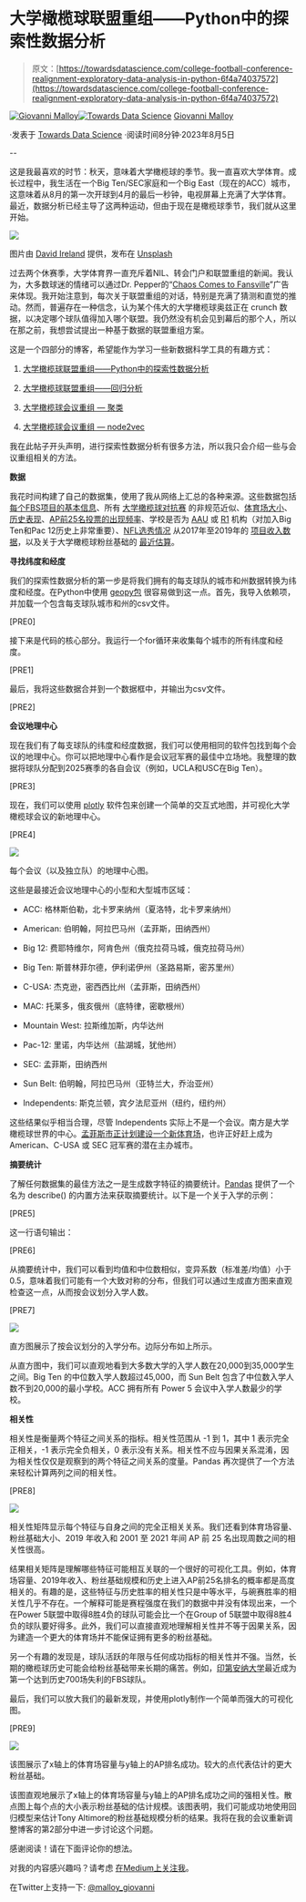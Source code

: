 # 大学橄榄球联盟重组——Python中的探索性数据分析

> 原文：[https://towardsdatascience.com/college-football-conference-realignment-exploratory-data-analysis-in-python-6f4a74037572](https://towardsdatascience.com/college-football-conference-realignment-exploratory-data-analysis-in-python-6f4a74037572)

[](https://medium.com/@gspmalloy?source=post_page-----6f4a74037572--------------------------------)[![Giovanni Malloy](../Images/e94218e244fab1af845c68e63e5706a1.png)](https://medium.com/@gspmalloy?source=post_page-----6f4a74037572--------------------------------)[](https://towardsdatascience.com/?source=post_page-----6f4a74037572--------------------------------)[![Towards Data Science](../Images/a6ff2676ffcc0c7aad8aaf1d79379785.png)](https://towardsdatascience.com/?source=post_page-----6f4a74037572--------------------------------) [Giovanni Malloy](https://medium.com/@gspmalloy?source=post_page-----6f4a74037572--------------------------------)

·发表于 [Towards Data Science](https://towardsdatascience.com/?source=post_page-----6f4a74037572--------------------------------) ·阅读时间8分钟·2023年8月5日

--

这是我最喜欢的时节：秋天，意味着大学橄榄球的季节。我一直喜欢大学体育。成长过程中，我生活在一个Big Ten/SEC家庭和一个Big East（现在的ACC）城市，这意味着从8月的第一次开球到4月的最后一秒钟，电视屏幕上充满了大学体育。最近，数据分析已经主导了这两种运动，但由于现在是橄榄球季节，我们就从这里开始。

![](../Images/4c16d025c892a07347b84b6945060bc7.png)

图片由 [David Ireland](https://unsplash.com/@davidirelandmagnetic?utm_source=medium&utm_medium=referral) 提供，发布在 [Unsplash](https://unsplash.com/?utm_source=medium&utm_medium=referral)

过去两个休赛季，大学体育界一直充斥着NIL、转会门户和联盟重组的新闻。我认为，大多数球迷的情绪可以通过Dr. Pepper的“[Chaos Comes to Fansville](https://www.youtube.com/watch?v=Gq-Ye91fAm0)”广告来体现。我开始注意到，每次关于联盟重组的对话，特别是充满了猜测和直觉的推动。然而，普遍存在一种信念，认为某个伟大的大学橄榄球奥兹正在 crunch 数据，以决定哪个球队值得加入哪个联盟。我仍然没有机会见到幕后的那个人，所以在那之前，我想尝试提出一种基于数据的联盟重组方案。

这是一个四部分的博客，希望能作为学习一些新数据科学工具的有趣方式：

1.  [大学橄榄球联盟重组——Python中的探索性数据分析](https://medium.com/towards-data-science/college-football-conference-realignment-exploratory-data-analysis-in-python-6f4a74037572)

1.  [大学橄榄球联盟重组——回归分析](/college-football-conference-realignment-regression-8f0776278d55)

1.  [大学橄榄球会议重组 — 聚类](https://medium.com/p/6ca16840ed3d#0733-ef9637a21b53)

1.  [大学橄榄球会议重组 — node2vec](https://medium.com/towards-data-science/college-football-conference-realignment-node2vec-ba2e931bb1c)

我在此帖子开头声明，进行探索性数据分析有很多方法，所以我只会介绍一些与会议重组相关的方法。

**数据**

我花时间构建了自己的数据集，使用了我从网络上汇总的各种来源。这些数据包括 [每个FBS项目的基本信息](https://en.wikipedia.org/wiki/List_of_NCAA_Division_I_FBS_football_programs)、所有 [大学橄榄球对抗赛](https://en.wikipedia.org/wiki/List_of_NCAA_college_football_rivalry_games) 的非规范近似、[体育场大小](https://en.wikipedia.org/wiki/List_of_NCAA_Division_I_FBS_football_stadiums)、[历史表现](https://en.wikipedia.org/wiki/List_of_NCAA_Division_I_FBS_football_bowl_records)、[AP前25名投票的出现频率](https://collegepollarchive.com/football/index.cfm)、学校是否为 [AAU](https://www.aau.edu/) 或 [R1](https://en.wikipedia.org/wiki/List_of_research_universities_in_the_United_States) 机构（对加入Big Ten和Pac 12历史上非常重要）、[NFL选秀情况](https://www.ncaa.com/news/football/article/2020-04-27/college-football-teams-most-nfl-draft-picks-2000) 从2017年至2019年的 [项目收入数据](https://graphics.wsj.com/table/NCAA_2019)，以及关于大学橄榄球粉丝基础的 [最近估算](https://drive.google.com/file/d/1MiUOwx8X3H2bSkUOz8a1YhceyJWLLCoJ/view)。

**寻找纬度和经度**

我们的探索性数据分析的第一步是将我们拥有的每支球队的城市和州数据转换为纬度和经度。在Python中使用 [geopy包](https://geopy.readthedocs.io/en/stable/) 很容易做到这一点。首先，我导入依赖项，并加载一个包含每支球队城市和州的csv文件。

[PRE0]

接下来是代码的核心部分。我运行一个for循环来收集每个城市的所有纬度和经度。

[PRE1]

最后，我将这些数据合并到一个数据框中，并输出为csv文件。

[PRE2]

**会议地理中心**

现在我们有了每支球队的纬度和经度数据，我们可以使用相同的软件包找到每个会议的地理中心。你可以把地理中心看作是会议冠军赛的最佳中立场地。我整理的数据将球队分配到2025赛季的各自会议（例如，UCLA和USC在Big Ten）。

[PRE3]

现在，我们可以使用 [plotly](https://plotly.com/python/scatter-plots-on-maps/#styled-us-airports-map) 软件包来创建一个简单的交互式地图，并可视化大学橄榄球会议的新地理中心。

[PRE4]

![](../Images/34290ce2691413ba50e3b6ca40f5a5fa.png)

每个会议（以及独立队）的地理中心图。

这些是最接近会议地理中心的小型和大型城市区域：

+   ACC: 格林斯伯勒，北卡罗来纳州（夏洛特，北卡罗来纳州）

+   American: 伯明翰，阿拉巴马州（孟菲斯，田纳西州）

+   Big 12: 费耶特维尔，阿肯色州（俄克拉荷马城，俄克拉荷马州）

+   Big Ten: 斯普林菲尔德，伊利诺伊州（圣路易斯，密苏里州）

+   C-USA: 杰克逊，密西西比州（孟菲斯，田纳西州）

+   MAC: 托莱多，俄亥俄州（底特律，密歇根州）

+   Mountain West: 拉斯维加斯，内华达州

+   Pac-12: 里诺，内华达州（盐湖城，犹他州）

+   SEC: 孟菲斯，田纳西州

+   Sun Belt: 伯明翰，阿拉巴马州（亚特兰大，乔治亚州）

+   Independents: 斯克兰顿，宾夕法尼亚州（纽约，纽约州）

这些结果似乎相当合理，尽管 Independents 实际上不是一个会议。南方是大学橄榄球世界的中心。[孟菲斯市正计划建设一个新体育场](https://www.tennessean.com/story/news/2022/10/18/memphis-asks-state-684-million-fedexforum-liberty-stadium-renovations/69564167007/)，也许正好赶上成为 American、C-USA 或 SEC 冠军赛的潜在主办城市。

**摘要统计**

了解任何数据集的最佳方法之一是生成数字特征的摘要统计。[Pandas](https://pandas.pydata.org/) 提供了一个名为 describe() 的内置方法来获取摘要统计。以下是一个关于入学的示例：

[PRE5]

这一行语句输出：

[PRE6]

从摘要统计中，我们可以看到均值和中位数相似，变异系数（标准差/均值）小于 0.5，意味着我们可能有一个大致对称的分布，但我们可以通过生成直方图来直观检查这一点，从而按会议划分入学人数。

[PRE7]

![](../Images/5e74f186afccacf37ceeb5b44bac1288.png)

直方图展示了按会议划分的入学分布。边际分布如上所示。

从直方图中，我们可以直观地看到大多数大学的入学人数在20,000到35,000学生之间。Big Ten 的中位数入学人数超过45,000，而 Sun Belt 包含了中位数入学人数不到20,000的最小学校。ACC 拥有所有 Power 5 会议中入学人数最少的学校。

**相关性**

相关性是衡量两个特征之间关系的指标。相关性范围从 -1 到 1，其中 1 表示完全正相关，-1 表示完全负相关，0 表示没有关系。相关性不应与因果关系混淆，因为相关性仅仅是观察到的两个特征之间关系的度量。Pandas 再次提供了一个方法来轻松计算两列之间的相关性。

[PRE8]

![](../Images/4cc2b8e4d2962633d1dfb3b1ee4302bd.png)

相关性矩阵显示每个特征与自身之间的完全正相关关系。我们还看到体育场容量、粉丝基础大小、2019 年收入和 2001 至 2021 年间 AP 前 25 名出现周数之间的相关性很高。

结果相关矩阵是理解哪些特征可能相互关联的一个很好的可视化工具。例如，体育场容量、2019年收入、粉丝基础规模和历史上进入AP前25名排名的概率都是高度相关的。有趣的是，这些特征与历史胜率的相关性只是中等水平，与碗赛胜率的相关性几乎不存在。一个解释可能是赛程强度在我们的数据中并没有体现出来，一个在Power 5联盟中取得8胜4负的球队可能会比一个在Group of 5联盟中取得8胜4负的球队要好得多。此外，我们可以直接直观地理解相关性并不等于因果关系，因为建造一个更大的体育场并不能保证拥有更多的粉丝基础。

另一个有趣的发现是，球队活跃的年限与任何成功指标的相关性并不强。当然，长期的橄榄球历史可能会给粉丝基础带来长期的痛苦。例如，[印第安纳大学](https://www.indystar.com/story/sports/college/indiana/2022/10/15/indiana-hoosiers-football-iu-first-division-i-program-with-700-losses-most-history-worst-20-years/69484773007/)最近成为第一个达到历史700场失利的FBS球队。

最后，我们可以放大我们的最新发现，并使用plotly制作一个简单而强大的可视化图。

[PRE9]

![](../Images/1f3f4e5be93d9483cd2e980c921907de.png)

该图展示了x轴上的体育场容量与y轴上的AP排名成功。较大的点代表估计的更大粉丝基础。

该图直观地展示了x轴上的体育场容量与y轴上的AP排名成功之间的强相关性。散点图上每个点的大小表示粉丝基础的估计规模。该图表明，我们可能成功地使用回归模型来估计Tony Altimore的粉丝基础规模分析的结果。我将在我的会议重新调整博客的第2部分中进一步讨论这个问题。

感谢阅读！请在下面评论你的想法。

对我的内容感兴趣吗？请考虑 [在Medium上关注我](https://medium.com/@gspmalloy)。

在Twitter上支持一下: [@malloy_giovanni](https://twitter.com/malloy_giovanni)
